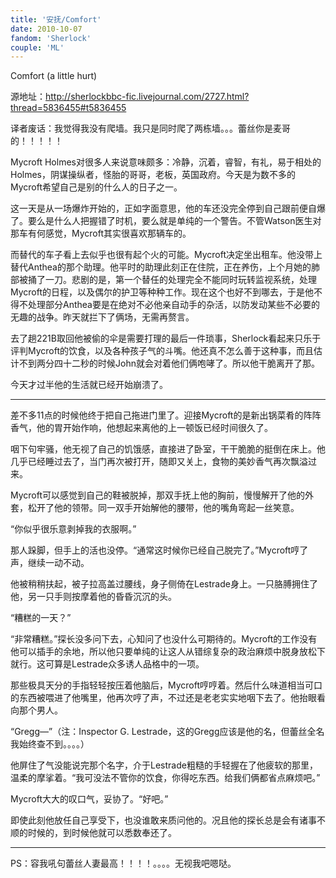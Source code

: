 ```yaml
---
title: '安抚/Comfort'
date: 2010-10-07
fandom: 'Sherlock'
couple: 'ML'
---
```


Comfort (a little hurt)



源地址：http://sherlockbbc-fic.livejournal.com/2727.html?thread=5836455#t5836455



译者废话：我觉得我没有爬墙。我只是同时爬了两栋墙。。。蕾丝你是麦哥的！！！！！



Mycroft Holmes对很多人来说意味颇多：冷静，沉着，睿智，有礼，易于相处的Holmes，阴谋操纵者，怪胎的哥哥，老板，英国政府。今天是为数不多的Mycroft希望自己是别的什么人的日子之一。



这一天是从一场爆炸开始的，正如字面意思，他的车还没完全停到自己跟前便自爆了。要么是什么人把握错了时机，要么就是单纯的一个警告。不管Watson医生对那车有何感觉，Mycroft其实很喜欢那辆车的。



而替代的车子看上去似乎也很有起个火的可能。Mycroft决定坐出租车。他没带上替代Anthea的那个助理。他平时的助理此刻正在住院，正在养伤，上个月她的肺部被捅了一刀。悲剧的是，第一个替任的处理完全不能同时玩转监视系统，处理Mycroft的日程，以及偶尔的护卫等种种工作。现在这个也好不到哪去，于是他不得不处理部分Anthea要是在绝对不必他亲自动手的杂活，以防发动某些不必要的无趣的战争。昨天就拦下了俩场，无需再赘言。



去了趟221B取回他被偷的伞是需要打理的最后一件琐事，Sherlock看起来只乐于评判Mycroft的饮食，以及各种孩子气的斗嘴。他还真不怎么善于这种事，而且估计不到两分四十二秒的时候John就会对着他们俩咆哮了。所以他干脆离开了那。



今天才过半他的生活就已经开始崩溃了。

---



差不多11点的时候他终于把自己拖进门里了。迎接Mycroft的是新出锅菜肴的阵阵香气，他的胃开始作响，他想起来离他的上一顿饭已经时间很久了。



咽下句牢骚，他无视了自己的饥饿感，直接进了卧室，干干脆脆的挺倒在床上。他几乎已经睡过去了，当门再次被打开，随即又关上，食物的美妙香气再次飘溢过来。



Mycroft可以感觉到自己的鞋被脱掉，那双手抚上他的胸前，慢慢解开了他的外套，松开了他的领带。同一双手开始解他的腰带，他的嘴角弯起一丝笑意。



“你似乎很乐意剥掉我的衣服啊。”



那人跺脚，但手上的活也没停。“通常这时候你已经自己脱完了。”Mycroft哼了声，继续一动不动。



他被稍稍扶起，被子拉高盖过腰线，身子侧倚在Lestrade身上。一只胳膊拥住了他，另一只手则按摩着他的昏昏沉沉的头。



“糟糕的一天？”



“非常糟糕。”探长没多问下去，心知问了也没什么可期待的。Mycroft的工作没有他可以插手的余地，所以他只要单纯的让这人从错综复杂的政治麻烦中脱身放松下就行。这可算是Lestrade众多诱人品格中的一项。



那些极具天分的手指轻轻按压着他脑后，Mycroft哼哼着。然后什么味道相当可口的东西被喂进了他嘴里，他再次哼了声，不过还是老老实实地咽下去了。他抬眼看向那个男人。



“Gregg—”（注：Inspector G. Lestrade，这的Gregg应该是他的名，但蕾丝全名我始终查不到。。。。）



他屏住了气没能说完那个名字，介于Lestrade粗糙的手轻握在了他疲软的那里，温柔的摩挲着。“我可没法不管你的饮食，你得吃东西。给我们俩都省点麻烦吧。”



Mycroft大大的叹口气，妥协了。“好吧。”



即使此刻他放任自己享受下，也没谁敢来质问他的。况且他的探长总是会有诸事不顺的时候的，到时候他就可以悉数奉还了。

---

 PS：容我吼句蕾丝人妻最高！！！！。。。。无视我吧嗯哒。